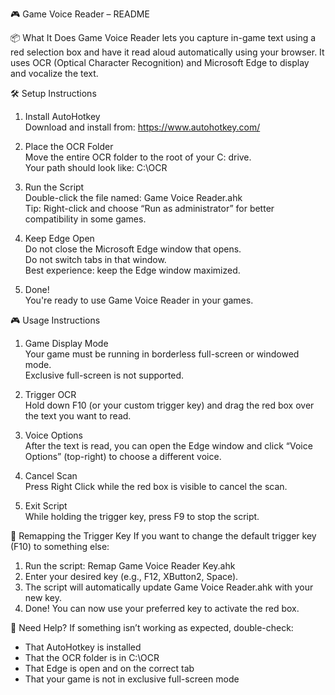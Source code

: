 🎮 Game Voice Reader – README

📦 What It Does
Game Voice Reader lets you capture in-game text using a red selection box and have it read aloud automatically using your browser. It uses OCR (Optical Character Recognition) and Microsoft Edge to display and vocalize the text.

🛠️ Setup Instructions
1. Install AutoHotkey  
   Download and install from: https://www.autohotkey.com/

2. Place the OCR Folder  
   Move the entire OCR folder to the root of your C: drive.  
   Your path should look like: C:\OCR

3. Run the Script  
   Double-click the file named: Game Voice Reader.ahk  
   Tip: Right-click and choose “Run as administrator” for better compatibility in some games.

4. Keep Edge Open  
   Do not close the Microsoft Edge window that opens.  
   Do not switch tabs in that window.  
   Best experience: keep the Edge window maximized.

5. Done!  
   You're ready to use Game Voice Reader in your games.

🎮 Usage Instructions
1. Game Display Mode  
   Your game must be running in borderless full-screen or windowed mode.  
   Exclusive full-screen is not supported.

2. Trigger OCR  
   Hold down F10 (or your custom trigger key) and drag the red box over the text you want to read.

3. Voice Options  
   After the text is read, you can open the Edge window and click “Voice Options” (top-right) to choose a different voice.

4. Cancel Scan  
   Press Right Click while the red box is visible to cancel the scan.

5. Exit Script  
   While holding the trigger key, press F9 to stop the script.

🔁 Remapping the Trigger Key
If you want to change the default trigger key (F10) to something else:

1. Run the script: Remap Game Voice Reader Key.ahk
2. Enter your desired key (e.g., F12, XButton2, Space).
3. The script will automatically update Game Voice Reader.ahk with your new key.
4. Done! You can now use your preferred key to activate the red box.

💬 Need Help?
If something isn’t working as expected, double-check:
- That AutoHotkey is installed
- That the OCR folder is in C:\OCR
- That Edge is open and on the correct tab
- That your game is not in exclusive full-screen mode
